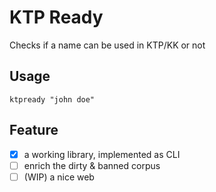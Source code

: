 # KTP Ready

Checks if a name can be used in KTP/KK or not

## Usage
```
ktpready "john doe"
```

## Feature
- [x] a working library, implemented as CLI
- [ ] enrich the dirty & banned corpus
- [ ] (WIP) a nice web